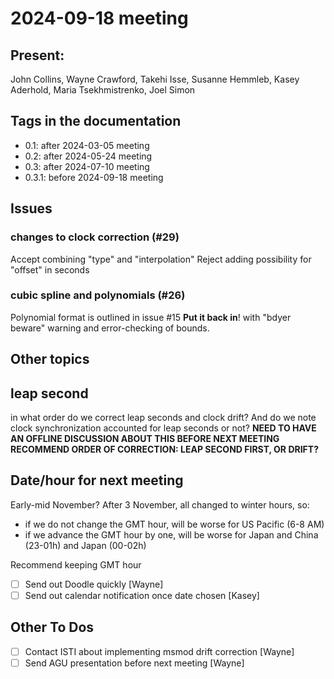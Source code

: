 # 2024-09-18 meeting

## Present:
John Collins, Wayne Crawford, Takehi Isse, Susanne Hemmleb, Kasey Aderhold, Maria Tsekhmistrenko, Joel Simon

## Tags in the documentation 

- 0.1: after 2024-03-05 meeting
- 0.2: after 2024-05-24 meeting
- 0.3: after 2024-07-10 meeting
- 0.3.1: before 2024-09-18 meeting

## Issues

### changes to clock correction (#29)
Accept combining "type" and "interpolation"
Reject adding possibility for "offset" in seconds

### cubic spline and polynomials (#26)
Polynomial format is outlined in issue #15
**Put it back in**! with "bdyer beware" warning and error-checking of bounds.



## Other topics

## leap second ##
in what order do we correct leap seconds and clock drift?  And do we note clock synchronization accounted for leap seconds or not?
**NEED TO HAVE AN OFFLINE DISCUSSION ABOUT THIS BEFORE NEXT MEETING**
**RECOMMEND ORDER OF CORRECTION: LEAP SECOND FIRST, OR DRIFT?**

## Date/hour for next meeting

Early-mid November?
After 3 November, all changed to winter hours, so:

- if we do not change the GMT hour, will be worse for US Pacific (6-8 AM)
- if we advance the GMT hour by one, will be worse for Japan and China (23-01h) and Japan (00-02h)

Recommend keeping GMT hour

- [ ] Send out Doodle quickly [Wayne]
- [ ] Send out calendar notification once date chosen [Kasey]

## Other To Dos

- [ ] Contact ISTI about implementing msmod drift correction [Wayne]
- [ ] Send AGU presentation before next meeting [Wayne]
